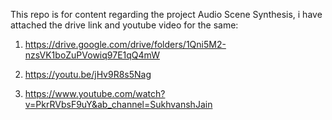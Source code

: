 This repo is for content regarding the project Audio Scene Synthesis, i have attached the drive link and youtube video for the same:
1. https://drive.google.com/drive/folders/1Qni5M2-nzsVK1boZuPVowiq97E1qQ4mW

2. https://youtu.be/jHv9R8s5Nag
  
3. https://www.youtube.com/watch?v=PkrRVbsF9uY&ab_channel=SukhvanshJain

